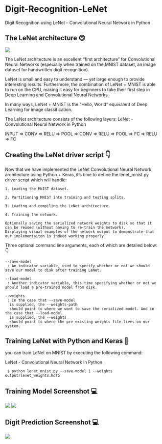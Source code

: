 # Digit-Recognition-LeNet
Digit Recognition using LeNet – Convolutional Neural Network in Python
## The LeNet architecture 😍

<img src="https://github.com/mhraza95/Digit-Recognition-LeNet/blob/master/lenet_architecture-768x226.png" />

The LeNet architecture is an excellent “first architecture” for Convolutional Neural Networks (especially when trained on the MNIST dataset, an image dataset for handwritten digit recognition).

LeNet is small and easy to understand — yet large enough to provide interesting results. Furthermore, the combination of LeNet + MNIST is able to run on the CPU, making it easy for beginners to take their first step in Deep Learning and Convolutional Neural Networks.

In many ways, LeNet + MNIST is the “Hello, World” equivalent of Deep Learning for image classification.

The LeNet architecture consists of the following layers:
LeNet - Convolutional Neural Network in Python

INPUT => CONV => RELU => POOL => CONV => RELU => POOL => FC => RELU => FC

## Creating the LeNet driver script 👇

Now that we have implemented the LeNet Convolutional Neural Network architecture using Python + Keras, it’s time to define the lenet_mnist.py
  driver script which will handle:

    1. Loading the MNIST dataset.
    
    2. Partitioning MNIST into training and testing splits.
    
    3. Loading and compiling the LeNet architecture.
    
    4. Training the network.
    
    Optionally saving the serialized network weights to disk so that it can be reused (without having to re-train the network).
    Displaying visual examples of the network output to demonstrate that our implementaiton is indeed working properly.

Three optional command line arguments, each of which are detailed below: 👇

    --save-model
     : An indicator variable, used to specify whether or not we should save our model to disk after training LeNet.
     
    --load-model
     : Another indicator variable, this time specifying whether or not we should load a pre-trained model from disk.
     
    --weights
     : In the case that --save-model
      is supplied, the --weights-path
      should point to where we want to save the serialized model. And in the case that --load-model
      is supplied, the --weights
      should point to where the pre-existing weights file lives on our system.


## Training LeNet with Python and Keras 🤗

you can train LeNet on MNIST by executing the following command:

LeNet - Convolutional Neural Network in Python

<code> $ python lenet_mnist.py --save-model 1 --weights output/lenet_weights.hdf5 </code>

## Training Model Screenshot 💻

<img src="https://github.com/mhraza95/Digit-Recognition-LeNet/blob/master/Capture%2001.PNG" />
<img src="https://github.com/mhraza95/Digit-Recognition-LeNet/blob/master/Capture%2002.PNG" />

## Digit Prediction Screenshot 💻

<img src="https://github.com/mhraza95/Digit-Recognition-LeNet/blob/master/Capture%2003.PNG" />


